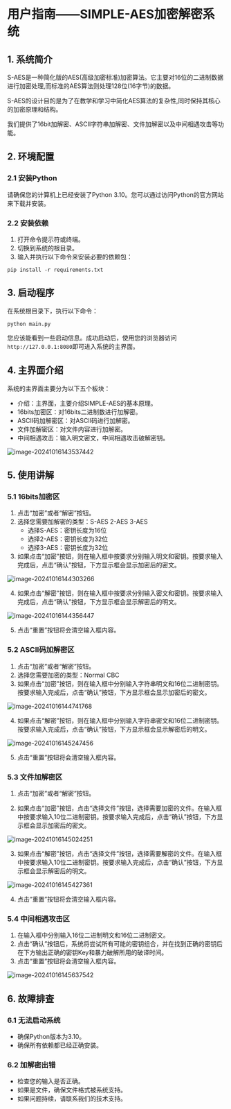 # 用户指南——SIMPLE-AES加密解密系统

## 1. 系统简介

S-AES是一种简化版的AES(高级加密标准)加密算法。它主要对16位的二进制数据进行加密处理,而标准的AES算法则处理128位(16字节)的数据。

S-AES的设计目的是为了在教学和学习中简化AES算法的复杂性,同时保持其核心的加密原理和结构。

我们提供了16bit加解密、ASCII字符串加解密、文件加解密以及中间相遇攻击等功能。



## 2. 环境配置

### 2.1 安装Python

请确保您的计算机上已经安装了Python 3.10。您可以通过访问Python的官方网站来下载并安装。

### 2.2 安装依赖

1. 打开命令提示符或终端。
2. 切换到系统的根目录。
3. 输入并执行以下命令来安装必要的依赖包：

```
pip install -r requirements.txt
```

## 3. 启动程序

在系统根目录下，执行以下命令：

```
python main.py
```

您应该能看到一些启动信息。成功启动后，使用您的浏览器访问`http://127.0.0.1:8080`即可进入系统的主界面。



## 4. 主界面介绍

系统的主界面主要分为以下五个板块：

- 介绍：主界面，主要介绍SIMPLE-AES的基本原理。
- 16bits加密区：对16bits二进制数进行加解密。
- ASCII码加解密区：对ASCII码进行加解密。
- 文件加解密区：对文件内容进行加解密。
- 中间相遇攻击：输入明文密文，中间相遇攻击破解密钥。

![image-20241016143537442](./assets/image-20241016143537442.png)



## 5. 使用讲解

### 5.1 16bits加密区

1. 点击“加密”或者“解密”按钮。
2. 选择您需要加解密的类型：S-AES    2-AES    3-AES
   - 选择S-AES：密钥长度为16位
   - 选择2-AES：密钥长度为32位
   - 选择3-AES：密钥长度为32位
3. 如果点击“加密”按钮，则在输入框中按要求分别输入明文和密钥。按要求输入完成后，点击“确认”按钮，下方显示框会显示加密后的密文。

![image-20241016144303266](./assets/image-20241016144303266.png)

4. 如果点击“解密”按钮，则在输入框中按要求分别输入密文和密钥。按要求输入完成后，点击“确认”按钮，下方显示框会显示解密后的明文。

![image-20241016144356447](./assets/image-20241016144356447.png)

5. 点击“重置”按钮将会清空输入框内容。

### 5.2 ASCII码加解密区

1. 点击“加密”或者“解密”按钮。
2. 选择您需要加密的类型：Normal    CBC
3. 如果点击“加密”按钮，则在输入框中分别输入字符串明文和16位二进制密钥。按要求输入完成后，点击“确认”按钮，下方显示框会显示加密后的密文。

![image-20241016144741768](./assets/image-20241016144741768.png)

4. 如果点击“解密”按钮，则在输入框中分别输入字符串密文和16位二进制密钥。按要求输入完成后，点击“确认”按钮，下方显示框会显示解密后的明文。

![image-20241016145247456](./assets/image-20241016145247456.png)

5. 点击“重置”按钮将会清空输入框内容。



### 5.3 文件加解密区

1. 点击“加密”或者“解密”按钮。

2. 如果点击“加密”按钮，点击“选择文件”按钮，选择需要加密的文件。在输入框中按要求输入10位二进制密钥。按要求输入完成后，点击“确认”按钮，下方显示框会显示加密后的密文。

![image-20241016145024251](./assets/image-20241016145024251.png)

3. 如果点击“解密”按钮，点击“选择文件”按钮，选择需要解密的文件。在输入框中按要求输入10位二进制密钥。按要求输入完成后，点击“确认”按钮，下方显示框会显示解密后的明文。

![image-20241016145427361](./assets/image-20241016145427361.png)

4. 点击“重置”按钮将会清空输入框内容。

### 5.4 中间相遇攻击区

1. 在输入框中分别输入16位二进制明文和16位二进制密文。
2. 点击“确认”按钮后，系统将尝试所有可能的密钥组合，并在找到正确的密钥后在下方输出正确的密钥Key和暴力破解所用的破译时间。
3. 点击“重置”按钮将会清空输入框内容。

![image-20241016145637542](./assets/image-20241016145637542.png)



## 6. 故障排查

### 6.1 无法启动系统

- 确保Python版本为3.10。
- 确保所有依赖都已经正确安装。

### 6.2 加解密出错

- 检查您的输入是否正确。
- 如果是文件，确保文件格式被系统支持。
- 如果问题持续，请联系我们的技术支持。